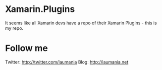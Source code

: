 # Xamarin.Plugins
It seems like all Xamarin devs have a repo of their Xamarin Plugins - this is my repo.

# Follow me
Twitter: http://twitter.com/laumania
Blog: http://laumania.net
